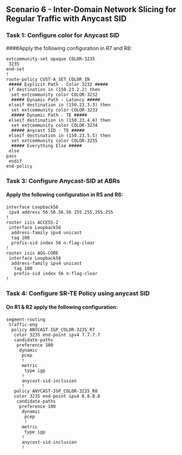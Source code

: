 ## Scenario 6 - Inter-Domain Network Slicing for Regular Traffic with Anycast SID

### Task 1: Configure color for Anycast SID

####Apply the following configuration in R7 and R8:

```
extcommunity-set opaque COLOR-3235
 3235
end-set
!
route-policy CUST-A_SET_COLOR_IN
 ##### Explicit Path - Color 3232 #####
 if destination in (150.23.2.2) then
  set extcommunity color COLOR-3232
  ##### Dynamic Path - Latency #####
 elseif destination in (150.23.3.3) then
  set extcommunity color COLOR-3233
  ##### Dynamic Path - TE #####
 elseif destination in (150.23.4.4) then
  set extcommunity color COLOR-3234
  ##### Anycast SID - TE #####
 elseif destination in (150.23.5.5) then
  set extcommunity color COLOR-3235
  ##### Everything Else #####
 else
pass
 endif
end-policy
```

### Task 3: Configure Anycast-SID at ABRs

#### Apply the following configuration in R5 and R6:

```
interface Loopback56
 ipv4 address 56.56.56.56 255.255.255.255
!
router isis ACCESS-2
 interface Loopback56
  address-family ipv4 unicast
  tag 100
  prefix-sid index 56 n-flag-clear
!
router isis AGG-CORE
 interface Loopback56
  address-family ipv4 unicast
   tag 100
   prefix-sid index 56 n-flag-clear
!
```

### Task 4: Configure SR-TE Policy using anycast SID

#### On R1 & R2 apply the following configuration:

```
segment-routing
 traffic-eng
  policy ANYCAST-IGP_COLOR-3235_R7
   color 3235 end-point ipv4 7.7.7.7
   candidate-paths
    preference 100
     dynamic
      pcep
      !
      metric
       type igp
      !
      anycast-sid-inclusion
      !
   policy ANYCAST-IGP_COLOR-3235_R8
   color 3235 end-point ipv4 8.8.8.8
    candidate-paths
     preference 100
      dynamic
       pcep
       !
      metric
       type igp
      !
      anycast-sid-inclusion
      !
```





